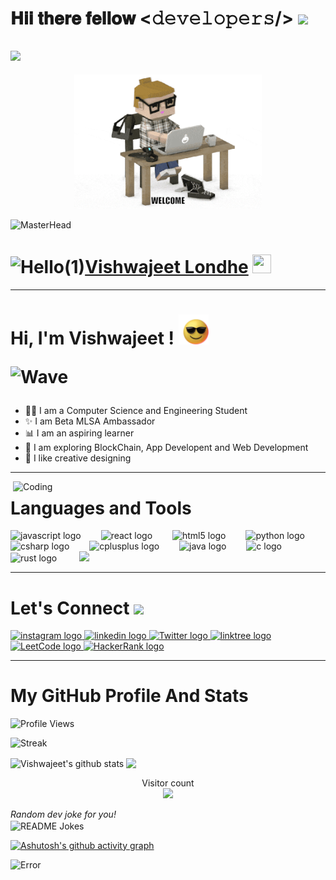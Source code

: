 <h1>
𝐇𝐢𝐢 𝐭𝐡𝐞𝐫𝐞 𝐟𝐞𝐥𝐥𝐨𝐰 <𝚍𝚎𝚟𝚎𝚕𝚘𝚙𝚎𝚛𝚜/> <img height="40" src="https://emoji.gg/assets/emoji/7333-parrotdance.gif" /><br />
</h1>

## <img src="https://readme-typing-svg.demolab.com?font=Fira+Code&pause=200&color=00F706FF&width=600&lines=async(❤️)=>{+await+Full+Stack+Web+Developer+};int+💻+{+return+Competitive+Programmer+};using+🙇‍♂️+public+class+Indie+Blockchain+Developer{}"/>

<div align="center" width="50"> <img src="https://github.com/CERTIFIED2003/py-game/blob/master/images/my.gif" alt="Welcome!" width="300"/>
</div>

![MasterHead](https://repository-images.githubusercontent.com/588181932/e36ec678-7984-4cdd-8e4c-a3932772ff8e)
# ![Hello(1)](https://github.com/VishwajeetLondhe/VishwajeetLondhe/assets/126247101/9c4a5675-77ad-47d0-a18d-c09bdfacaa48)[Vishwajeet Londhe](https://github.com/VishwajeetLondhe) <img src="https://github.com/VishwajeetLondhe/VishwajeetLondhe/assets/126247101/319dd45d-ce6b-4e0c-ba93-335a045db06f" width="30px" height="30px" />


---
<h1> Hi, I'm Vishwajeet ! <img src="./about.gif" height="48px">
  
<img align="centre" alt="Wave" width="150" src = "https://github.com/VishwajeetLondhe/VishwajeetLondhe/assets/126247101/1df14577-4844-4c68-a612-286e47a5dfdd" width = 70px></h1>
- 👩‍💻 I am a Computer Science and Engineering Student
- ✨ I am Beta MLSA Ambassador
- 📊 I am an aspiring learner
- 🔭 I am exploring BlockChain, App Developent and Web Development
- 🎨 I like creative designing
---

<img align="right" alt="Coding" width="500" src="https://github.com/VishwajeetLondhe/VishwajeetLondhe/assets/126247101/3928c779-ca3a-4e88-a7b6-b243ad12f4e5">


# Languages and Tools
<div align="left">
  <img src="https://cdn.jsdelivr.net/gh/devicons/devicon/icons/javascript/javascript-original.svg" height="50" alt="javascript logo"  />
  <img width="24" /> 
  <img src="https://cdn.jsdelivr.net/gh/devicons/devicon/icons/react/react-original.svg" height="50" alt="react logo"  />
  <img width="24" />
  <img src="https://cdn.jsdelivr.net/gh/devicons/devicon/icons/html5/html5-original.svg" height="50" alt="html5 logo"  />
  <img width="24" />
  <img src="https://cdn.jsdelivr.net/gh/devicons/devicon/icons/python/python-original.svg" height="50" alt="python logo"  />
  <img width="24" />
  <img src="https://cdn.jsdelivr.net/gh/devicons/devicon/icons/csharp/csharp-original.svg" height="50" alt="csharp logo"  />
  <img width="24" />
  <img src="https://cdn.jsdelivr.net/gh/devicons/devicon/icons/cplusplus/cplusplus-original.svg" height="50" alt="cplusplus logo"  />
  <img width="24" />
  <img src="https://cdn.jsdelivr.net/gh/devicons/devicon/icons/java/java-original.svg" height="50" alt="java logo"  />
  <img width="24" />
  <img src="https://cdn.jsdelivr.net/gh/devicons/devicon/icons/c/c-original.svg" height="50" alt="c logo"  />
  <img width="24" />
  <img src="https://cdn.jsdelivr.net/gh/devicons/devicon/icons/rust/rust-plain.svg" height="55" alt="rust logo"  />
  <img width="28" />
   <img src="https://media.giphy.com/media/WUlplcMpOCEmTGBtBW/giphy.gif" width="215">
</div>

<!--![OpenCV](https://img.shields.io/badge/OpenCV-27338e?style=for-the-badge&logo=opencv&logoColor=white)-->

---
# Let's Connect <img src="https://raw.githubusercontent.com/ShahriarShafin/ShahriarShafin/main/Assets/handshake.gif" height="38px">
<div align="left">
  <a href="https://instagram.com/vishwajeet_0104" target="_blank">
    <img src="https://img.shields.io/static/v1?message=Instagram&logo=instagram&label=&color=E4405F&logoColor=white&labelColor=&style=for-the-badge" height="40" alt="instagram logo"  />
  </a>
  <a href="https://www.linkedin.com/in/vishwajeetlondhe" target="_blank">
    <img src="https://img.shields.io/static/v1?message=LinkedIn&logo=linkedin&label=&color=0077B5&logoColor=white&labelColor=&style=for-the-badge" height="40" alt="linkedin logo"  />
  </a>
   <a href="https://twitter.com/Vishwajeet_0104" target="_blank">
     <img src="https://img.shields.io/static/v1?message=Twitter&logo=X&label=&color=24292E&logoColor=Black&labelColor=&style=for-the-badge" height="40" alt="Twitter logo"  />
  </a>
  <a href="https://linktr.ee/vishwajeetlondhe" target="_blank">
    <img src="https://img.shields.io/static/v1?message=Linktree&logo=linktree&label=&color=1de9b6&logoColor=white&labelColor=&style=for-the-badge" height="40" alt="linktree logo"  />
  </a>
  <a href="https://leetcode.com/Vishwajeet_Londhe" target="_blank">
    <img src="https://img.shields.io/static/v1?message=LeetCode&logo=LeetCode&label=&color=1DA1F2&logoColor=white&labelColor=&style=for-the-badge" height="40" alt="LeetCode logo"  />
  </a>
  <a href="https://www.hackerrank.com/VishwajeetLondhe" target="_blank">
     <img src="https://img.shields.io/static/v1?message=HackerRank&logo=HackerRank&label=&color=24292E&logoColor=green&labelColor=&style=for-the-badge" height="40" alt="HackerRank logo"  />
  </a>
 
  ---

  # My GitHub Profile And Stats

![Profile Views](https://komarev.com/ghpvc/?username=VishwajeetLondhe)

![Streak](https://streak-stats.demolab.com?user=Vishwajeet-Londhe)

<img align="center" src="https://github-readme-stats-sigma-five.vercel.app/api?username=Vishwajeet-Londhe&hide=contribs,issues&show_icons=true&hide_border=true" alt="Vishwajeet's github stats" /></a>
<img align="center" src="https://github-readme-stats-sigma-five.vercel.app/api/top-langs/?username=Vishwajeet-Londhe&layout=compact&hide_border=true" />

<p align="center"> 
  Visitor count<br>
  <img src="https://profile-counter.glitch.me/Vishwajeet-Londhe/count.svg" />
</p>

<i>Random dev joke for you!</i><br>
<img align="center" src="https://readme-jokes.vercel.app/api?bgColor=%23073b4c&textColor=%2306d6a0&aColor=%2306d6a0&borderColor=%2306d6a0" alt="README Jokes" />

<!-- ![Contribution Graph](https://github-readme-activity-graph.cyclic.app/graph?username=Vishwajeet-Londhe&bg_color=0d1117&color=ffffff&line=00F706FF&point=f9fafa&area=true&hide_border=true) -->

[![Ashutosh's github activity graph](https://github-readme-activity-graph.vercel.app/graph?username=Vishwajeet-Londhe&bg_color=ffffff&color=000000&line=ff4df3&point=000000&area=true&hide_border=true)](https://github.com/ashutosh00710/github-readme-activity-graph)

![Error](https://readme-typing-svg.herokuapp.com/?font=Fira+Code&size=24&duration=100&pause=10&color=00F706FF&center=true&vCenter=true&height=40&lines=Error+404+Not+Found)

</div>
